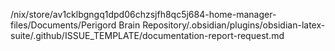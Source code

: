 /nix/store/av1cklbgngq1dpd06chzsjfh8qc5j684-home-manager-files/Documents/Perigord Brain Repository/.obsidian/plugins/obsidian-latex-suite/.github/ISSUE_TEMPLATE/documentation-report-request.md
